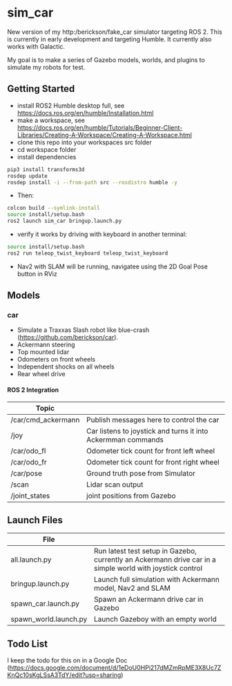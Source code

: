 # sim_car
New version of my http:/berickson/fake_car simulator targeting ROS 2. This is currently in early development and targeting Humble. It currently also works with Galactic.

My goal is to make a series of Gazebo models, worlds, and plugins to simulate my robots for test.


## Getting Started

- install ROS2 Humble desktop full, see https://docs.ros.org/en/humble/Installation.html
- make a workspace, see https://docs.ros.org/en/humble/Tutorials/Beginner-Client-Libraries/Creating-A-Workspace/Creating-A-Workspace.html
- clone this repo into your workspaces src folder
- cd workspace folder
- install dependencies

```bash
pip3 install transforms3d
rosdep update
rosdep install -i --from-path src --rosdistro humble -y
```
- Then:

```bash
colcon build --symlink-install
source install/setup.bash
ros2 launch sim_car bringup.launch.py
```

- verify it works by driving with keyboard in another terminal:
```bash
source install/setup.bash
ros2 run teleop_twist_keyboard teleop_twist_keyboard
```
- Nav2 with SLAM will be running, navigatee using the 2D Goal Pose button in RViz


## Models
### car
- Simulate a Traxxas Slash robot like blue-crash (https://github.com/berickson/car).
- Ackermann steering
- Top mounted lidar
- Odometers on front wheels
- Independent shocks on all wheels
- Rear wheel drive

#### ROS 2 Integration

| Topic | |
| --- | --- |
| /car/cmd_ackermann | Publish messages here to control the car |
| /joy | Car listens to joystick and turns it into Ackermman commands |
| /car/odo_fl | Odometer tick count for front left wheel |
| /car/odo_fr | Odometer tick count for front right wheel |
| /car/pose | Ground truth pose from Simulator |
| /scan | Lidar scan output |
| /joint_states | joint positions from Gazebo |

## Launch Files

| File |  |
| --- | --- |
| all.launch.py | Run latest test setup in Gazebo, currently an Ackermann drive car in a simple world with joystick control |
| bringup.launch.py | Launch full simulation with Ackermann model, Nav2 and SLAM |
| spawn_car.launch.py | Spawn an Ackermann drive car in Gazebo |
| spawn_world.launch.py | Launch Gazeboy with an empty world |

## Todo List
I keep the todo for this on in a Google Doc (https://docs.google.com/document/d/1eDoU0HPi217dMZmRpME3X8Uc7ZKnQc10sKgLSsA3TdY/edit?usp=sharing)
